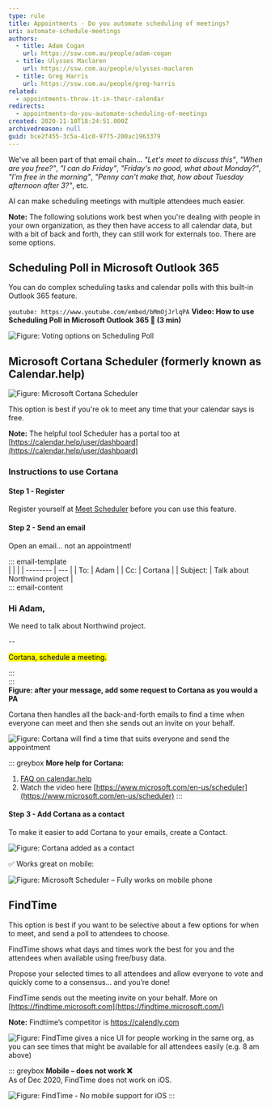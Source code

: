 ```yaml
---
type: rule
title: Appointments - Do you automate scheduling of meetings?
uri: automate-schedule-meetings
authors:
  - title: Adam Cogan
    url: https://ssw.com.au/people/adam-cogan
  - title: Ulysses Maclaren
    url: https://ssw.com.au/people/ulysses-maclaren
  - title: Greg Harris
    url: https://ssw.com.au/people/greg-harris
related: 
  - appointments-throw-it-in-their-calendar
redirects:
  - appointments-do-you-automate-scheduling-of-meetings
created: 2020-11-10T18:24:51.000Z
archivedreason: null
guid: bce2f455-3c5a-41c0-9775-200ac1963379
---
```


We've all been part of that email chain... _"Let's meet to discuss this"_, _"When are you free?"_, _"I can do Friday"_, _"Friday's no good, what about Monday?"_, _"I'm free in the morning"_, _"Penny can't make that, how about Tuesday afternoon after 3?"_, etc.

AI can make scheduling meetings with multiple attendees much easier. 

<!--endintro-->

**Note:** The following solutions work best when you're dealing with people in your own organization, as they then have access to all calendar data, but with a bit of back and forth, they can still work for externals too. There are some options.

## Scheduling Poll in Microsoft Outlook 365

You can do complex scheduling tasks and calendar polls with this built-in Outlook 365 feature.

`youtube: https://www.youtube.com/embed/bMmOjJrlqPA`
**Video: How to use Scheduling Poll in Microsoft Outlook 365 📆 (3 min)**

![Figure: Voting options on Scheduling Poll](schedule-poll-screenshot.png)

## Microsoft Cortana Scheduler (formerly known as Calendar.help)

![Figure: Microsoft Cortana Scheduler](Sexy-face.jpg)

This option is best if you're ok to meet any time that your calendar says is free.

**Note:** The helpful tool Scheduler has a portal too at [https://calendar.help/user/dashboard](https://calendar.help/user/dashboard)

### Instructions to use Cortana

#### Step 1 - Register
Register yourself at [Meet Scheduler](https://calendar.help/) before you can use this feature.

#### Step 2 - Send an email
Open an email... not an appointment!

::: email-template  
|          |     |
| -------- | --- |
| To:      | Adam |
| Cc:      | Cortana |
| Subject: | Talk about Northwind project |  
::: email-content  

### Hi Adam,  

We need to talk about Northwind project.

--

<mark>Cortana, schedule a meeting.</mark>

:::  
:::  
**Figure: after your message, add some request to Cortana as you would a PA**

Cortana then handles all the back-and-forth emails to find a time when everyone can meet and then she sends out an invite on your behalf. 

![Figure: Cortana will find a time that suits everyone and send the appointment](confirmation.jpg)  

::: greybox
**More help for Cortana:** 
1. [FAQ on calendar.help](https://calendar.help/faq)
2. Watch the video here [https://www.microsoft.com/en-us/scheduler](https://www.microsoft.com/en-us/scheduler)
:::

#### Step 3 - Add Cortana as a contact
To make it easier to add Cortana to your emails, create a Contact.

![Figure: Cortana added as a contact](CortanaContact.jpg)  

✅ Works great on mobile:

![Figure: Microsoft Scheduler – Fully works on mobile phone](cortana-scheduler-mobile.jpg)  

## FindTime

This option is best if you want to be selective about a few options for when to meet, and send a poll to attendees to choose.

FindTime shows what days and times work the best for you and the attendees when available using free/busy data.

Propose your selected times to all attendees and allow everyone to vote and quickly come to a consensus... and you’re done!

FindTime sends out the meeting invite on your behalf. More on [https://findtime.microsoft.com](https://findtime.microsoft.com/)

**Note:** Findtime’s competitor is https://calendly.com

![Figure: FindTime gives a nice UI for people working in the same org, as you can see times that might be available for all attendees easily (e.g. 8 am above)](findtime-scheduler.jpg)  

::: greybox
**Mobile – does not work ❌**   
As of Dec 2020, FindTime does not work on iOS.

![Figure: FindTime - No mobile support for iOS](findtime-mobile.jpg)
:::
